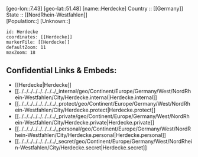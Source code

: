 ﻿---
location: [51.48,7.43] 
mapzoom: [7,12] 
mapmarker: city 
type: City
tags:
- geo/City


SpocWebEntityId: 30895
isDeleted: false
confidential: public

---
[geo-lon::7.43] 
[geo-lat::51.48] 
[name::Herdecke] 
Country :: [[Germany]]  
State :: [[NordRhein-Westfahlen]]  
[Population::] 
[Unknown::] 


```leaflet
id: Herdecke
coordinates: [[Herdecke]] 
markerFile: [[Herdecke]] 
defaultZoom: 11 
maxZoom: 18
```


## Confidential Links & Embeds: 
- [[Herdecke|Herdecke]]  
- [[../../../../../../../../_internal/geo/Continent/Europe/Germany/West/NordRhein-Westfahlen/City/Herdecke.internal|Herdecke.internal]] 
- [[../../../../../../../../_protect/geo/Continent/Europe/Germany/West/NordRhein-Westfahlen/City/Herdecke.protect|Herdecke.protect]] 
- [[../../../../../../../../_private/geo/Continent/Europe/Germany/West/NordRhein-Westfahlen/City/Herdecke.private|Herdecke.private]] 
- [[../../../../../../../../_personal/geo/Continent/Europe/Germany/West/NordRhein-Westfahlen/City/Herdecke.personal|Herdecke.personal]] 
- [[../../../../../../../../_secret/geo/Continent/Europe/Germany/West/NordRhein-Westfahlen/City/Herdecke.secret|Herdecke.secret]] 
